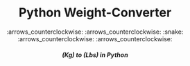 # <div align="center"> Python Weight-Converter 
  <div align="center"> :arrows_counterclockwise: :arrows_counterclockwise: :snake: :arrows_counterclockwise: :arrows_counterclockwise: 

  ##### (Kg) to (Lbs) in Python </div>

